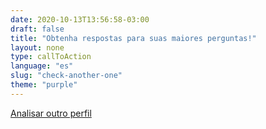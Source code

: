 ```yaml
---
date: 2020-10-13T13:56:58-03:00
draft: false
title: "Obtenha respostas para suas maiores perguntas!"
layout: none
type: callToAction
language: "es"
slug: "check-another-one"
theme: "purple"
---
```

[Analisar outro perfil](/)
